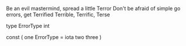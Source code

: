Be an evil mastermind, spread a little Terror
Don't be afraid of simple go errors, get Terrified
Terrible, Terrific, Terse


type ErrorType int

const (
	one ErrorType = iota
	two
	three
)